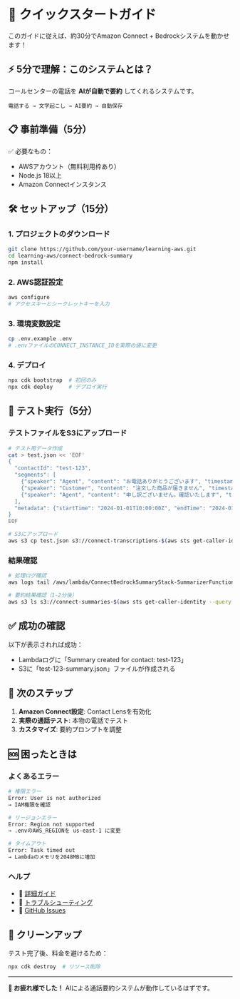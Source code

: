# 🚀 クイックスタートガイド

このガイドに従えば、約30分でAmazon Connect + Bedrockシステムを動かせます！

## ⚡ 5分で理解：このシステムとは？

コールセンターの電話を **AIが自動で要約** してくれるシステムです。

```
電話する → 文字起こし → AI要約 → 自動保存
```

## 📋 事前準備（5分）

✅ 必要なもの：
- AWSアカウント（無料利用枠あり）
- Node.js 18以上
- Amazon Connectインスタンス

## 🛠️ セットアップ（15分）

### 1. プロジェクトのダウンロード
```bash
git clone https://github.com/your-username/learning-aws.git
cd learning-aws/connect-bedrock-summary
npm install
```

### 2. AWS認証設定
```bash
aws configure
# アクセスキーとシークレットキーを入力
```

### 3. 環境変数設定
```bash
cp .env.example .env
# .envファイルのCONNECT_INSTANCE_IDを実際の値に変更
```

### 4. デプロイ
```bash
npx cdk bootstrap  # 初回のみ
npx cdk deploy     # デプロイ実行
```

## 🧪 テスト実行（5分）

### テストファイルをS3にアップロード
```bash
# テスト用データ作成
cat > test.json << 'EOF'
{
  "contactId": "test-123",
  "segments": [
    {"speaker": "Agent", "content": "お電話ありがとうございます", "timestamp": "2024-01-01T10:00:00Z"},
    {"speaker": "Customer", "content": "注文した商品が届きません", "timestamp": "2024-01-01T10:00:05Z"},
    {"speaker": "Agent", "content": "申し訳ございません。確認いたします", "timestamp": "2024-01-01T10:00:10Z"}
  ],
  "metadata": {"startTime": "2024-01-01T10:00:00Z", "endTime": "2024-01-01T10:00:30Z", "duration": 30}
}
EOF

# S3にアップロード
aws s3 cp test.json s3://connect-transcriptions-$(aws sts get-caller-identity --query Account --output text)-ap-northeast-1/transcriptions/test-123.json
```

### 結果確認
```bash
# 処理ログ確認
aws logs tail /aws/lambda/ConnectBedrockSummaryStack-SummarizerFunction --follow

# 要約結果確認（1-2分後）
aws s3 ls s3://connect-summaries-$(aws sts get-caller-identity --query Account --output text)-ap-northeast-1/summaries/
```

## ✅ 成功の確認

以下が表示されれば成功：
- Lambdaログに「Summary created for contact: test-123」
- S3に「test-123-summary.json」ファイルが作成される

## 🎯 次のステップ

1. **Amazon Connect設定**: Contact Lensを有効化
2. **実際の通話テスト**: 本物の電話でテスト
3. **カスタマイズ**: 要約プロンプトを調整

## 🆘 困ったときは

### よくあるエラー
```bash
# 権限エラー
Error: User is not authorized
→ IAM権限を確認

# リージョンエラー  
Error: Region not supported
→ .envのAWS_REGIONを us-east-1 に変更

# タイムアウト
Error: Task timed out
→ Lambdaのメモリを2048MBに増加
```

### ヘルプ
- 📖 [詳細ガイド](docs/beginner-guide.md)
- 🔧 [トラブルシューティング](docs/beginner-guide.md#よくある質問と解決方法)
- 💬 [GitHub Issues](https://github.com/your-username/learning-aws/issues)

## 🧹 クリーンアップ

テスト完了後、料金を避けるため：
```bash
npx cdk destroy  # リソース削除
```

---

**🎉 お疲れ様でした！** AIによる通話要約システムが動作しているはずです。